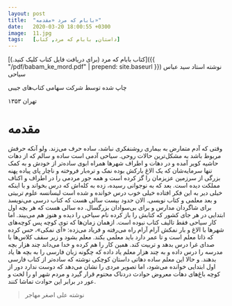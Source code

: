 ```yaml
---
layout: post
title:  "بابام که مرد «مقدمه»"
date:   2020-03-20 18:00:55 +0300
image:  11.jpg
tags:   [داستان, بابام که مرد, کتاب]
---
```


[کتاب بابام که مرد (برای دریافت فایل کتاب کلیک کنید.)]({{ "/pdf/babam_ke_mord.pdf" | prepend: site.baseurl }}) نوشته استاد سید عباس سیاحی

چاپ شده توسط شرکت سهامی کتاب‌های جیبی

تهران ۱۳۵۳

# مقدمه

وقتی که آدم متمارض به بیماری روشنفکری نباشد، ساده حرف می‌زند. ولو آنکه حرفش مربوط باشد به مشکل‌ترین حالات روحی. سیاحی آدمی است ساده و سالم که از دهات حاشیه کویر آمده و در دهات و اطراف شهرها همراه ابوی ساده‌تر از خودش و به کمک تنها سرمایه‌شان که یک الاغ بارکش بوده نمک و تره‌بار فروخته و ناچار پای پیاده پهنه بزرگی از سرزمین عزیزمان را گز کرده است و همه جور مردمی را در اطراف و اکناف مملکت دیده است. بعد که به نوجوانی رسیده، زده به کله‌اش که درس بخواند و با اینکه خیلی دیر به این فکر افتاده خیلی خوب درس خوانده و شده است لیسانسه علوم تربیتی و بعد معلمی و کتاب نویسی. الان حدود بیست سالی هست که کتاب درسی می‌نویسد   برای شاگردان مدارس و برای بی‌سوادان بزرگسال. ده سالی هست که هر بچه اول ابتدایی در هر جای کشور که کتابش را باز کرده نام سیاحی را دیده و هنوز هم می‌بیند. اما کار سیاحی فقط تالیف کتاب نبوده است. ازهمان زمان‌ها که توی کوچه پس کوچه‌های شهرها با الاغ و بار نمکش آرام آرام راه می‌رفته و فریاد می‌زده: «آی نمکی»، حس کرده که ذاتا معلم است و تا عمر دارد باید معلمی بکند. معلم بشود و زیر سقف کلاس‌ها با صدای غرا درس بدهد و تربیت کند. همین کار را هم کرده و خدا می‌داند چند هزار بچه مدرسه را درس داده و به چند هزار معلم یاد داده که چگونه زبان فارسی را به بچه ها یاد بدهند.
و حالا این معلم ساده دهاتی داستان کوچکی نوشته که ساده‌تر از کتاب فارسی اول ابتدایی خوانده می‌شود، اما تصویر مردی را نشان می‌دهد که دوست ندارد دور از کوچه باغ‌های دهات معروض حوادث دردناک محتوم قرار گیرد و مردم شهر او را لخت و عور در برابر این حوادث تماشا کنند.

> نوشته علی اصغر مهاجر

